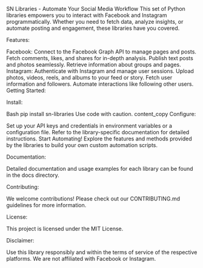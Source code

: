SN Libraries - Automate Your Social Media Workflow
This set of Python libraries empowers you to interact with Facebook and Instagram programmatically. Whether you need to fetch data, analyze insights, or automate posting and engagement, these libraries have you covered.

Features:

Facebook:
Connect to the Facebook Graph API to manage pages and posts.
Fetch comments, likes, and shares for in-depth analysis.
Publish text posts and photos seamlessly.
Retrieve information about groups and pages.
Instagram:
Authenticate with Instagram and manage user sessions.
Upload photos, videos, reels, and albums to your feed or story.
Fetch user information and followers.
Automate interactions like following other users.
Getting Started:

Install:

Bash
pip install sn-libraries
Use code with caution.
content_copy
Configure:

Set up your API keys and credentials in environment variables or a configuration file.
Refer to the library-specific documentation for detailed instructions.
Start Automating! Explore the features and methods provided by the libraries to build your own custom automation scripts.

Documentation:

Detailed documentation and usage examples for each library can be found in the docs directory.

Contributing:

We welcome contributions! Please check out our CONTRIBUTING.md guidelines for more information.

License:

This project is licensed under the MIT License.

Disclaimer:

Use this library responsibly and within the terms of service of the respective platforms. We are not affiliated with Facebook or Instagram.
